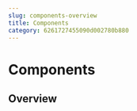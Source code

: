 ```yaml
---
slug: components-overview
title: Components
category: 6261727455090d002780b880
---
```


# Components

## Overview
